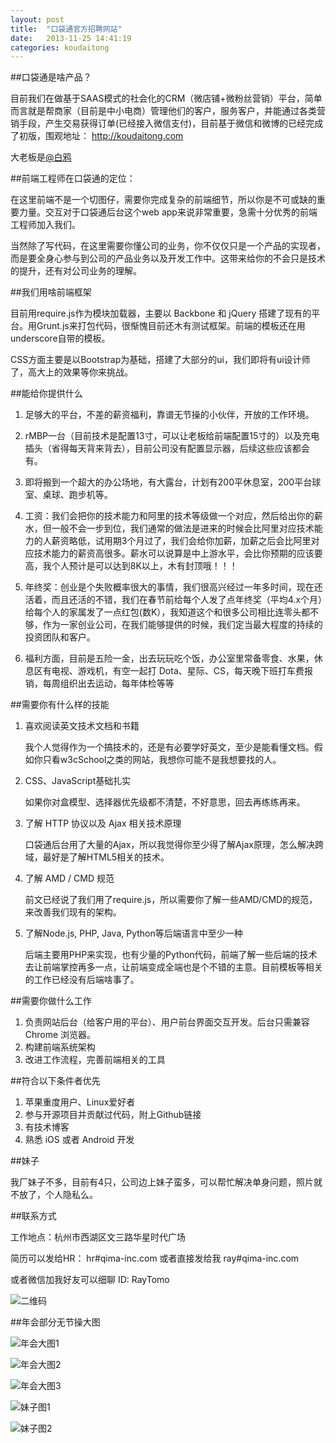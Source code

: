 ```yaml
---
layout: post
title:  "口袋通官方招聘网站"
date:   2013-11-25 14:41:19
categories: koudaitong
---
```

##口袋通是啥产品？

目前我们在做基于SAAS模式的社会化的CRM（微店铺+微粉丝营销）平台，简单而言就是帮商家（目前是中小电商）管理他们的客户，服务客户，并能通过各类营销手段，产生交易获得订单(已经接入微信支付)，目前基于微信和微博的已经完成了初版，围观地址： http://koudaitong.com

大老板是[@白鸦](http://weibo.com/baiya001)

##前端工程师在口袋通的定位：

在这里前端不是一个切图仔，需要你完成复杂的前端细节，所以你是不可或缺的重要力量。交互对于口袋通后台这个web app来说非常重要，急需十分优秀的前端工程师加入我们。

当然除了写代码，在这里需要你懂公司的业务，你不仅仅只是一个产品的实现者，而是要全身心参与到公司的产品业务以及开发工作中。这带来给你的不会只是技术的提升，还有对公司业务的理解。

##我们用啥前端框架

目前用require.js作为模块加载器，主要以 Backbone 和 jQuery 搭建了现有的平台。用Grunt.js来打包代码，很惭愧目前还木有测试框架。前端的模板还在用underscore自带的模板。

CSS方面主要是以Bootstrap为基础，搭建了大部分的ui，我们即将有ui设计师了，高大上的效果等你来挑战。

##能给你提供什么

1. 足够大的平台，不差的薪资福利，靠谱无节操的小伙伴，开放的工作环境。

2. rMBP一台（目前技术是配置13寸，可以让老板给前端配置15寸的）以及充电插头（省得每天背来背去），目前公司没有配置显示器，后续这些应该都会有。

3. 即将搬到一个超大的办公场地，有大露台，计划有200平休息室，200平台球室、桌球、跑步机等。

4. 工资：我们会把你的技术能力和阿里的技术等级做一个对应，然后给出你的薪水，但一般不会一步到位，我们通常的做法是进来的时候会比阿里对应技术能力的人薪资略低，试用期3个月过了，我们会给你加薪，加薪之后会比阿里对应技术能力的薪资高很多。薪水可以说算是中上游水平，会比你预期的应该要高，我个人预计是可以达到8K以上，木有封顶哦！！！

5. 年终奖：创业是个失败概率很大的事情，我们很高兴经过一年多时间，现在还活着，而且还活的不错，我们在春节前给每个人发了点年终奖（平均4.x个月）给每个人的家属发了一点红包(数K），我知道这个和很多公司相比连零头都不够，作为一家创业公司，在我们能够提供的时候，我们定当最大程度的持续的投资团队和客户。

6. 福利方面，目前是五险一金，出去玩玩吃个饭，办公室里常备零食、水果，休息区有电视、游戏机，有空一起打 Dota、星际、CS，每天晚下班打车费报销，每周组织出去运动，每年体检等等

##需要你有什么样的技能

1. 喜欢阅读英文技术文档和书籍

	我个人觉得作为一个搞技术的，还是有必要学好英文，至少是能看懂文档。假如你只看w3cSchool之类的网站，我想你可能不是我想要找的人。

2. CSS、JavaScript基础扎实

	如果你对盒模型、选择器优先级都不清楚，不好意思，回去再练练再来。

3. 了解 HTTP 协议以及 Ajax 相关技术原理

	口袋通后台用了大量的Ajax，所以我觉得你至少得了解Ajax原理，怎么解决跨域，最好是了解HTML5相关的技术。

4. 了解 AMD / CMD 规范

	前文已经说了我们用了require.js，所以需要你了解一些AMD/CMD的规范，来改善我们现有的架构。

5. 了解Node.js, PHP, Java, Python等后端语言中至少一种

	后端主要用PHP来实现，也有少量的Python代码，前端了解一些后端的技术去让前端掌控再多一点，让前端变成全端也是个不错的主意。目前模板等相关的工作已经没有后端啥事了。

##需要你做什么工作

1. 负责网站后台（给客户用的平台）、用户前台界面交互开发。后台只需兼容 Chrome 浏览器。
2. 构建前端系统架构
3. 改进工作流程，完善前端相关的工具

##符合以下条件者优先

1. 苹果重度用户、Linux爱好者
2. 参与开源项目并贡献过代码，附上Github链接
3. 有技术博客
4. 熟悉 iOS 或者 Android 开发

##妹子

我厂妹子不多，目前有4只，公司边上妹子蛮多，可以帮忙解决单身问题，照片就不放了，个人隐私么。

##联系方式

工作地点：杭州市西湖区文三路华星时代广场

简历可以发给HR： hr#qima-inc.com 或者直接发给我 ray#qima-inc.com

或者微信加我好友可以细聊 ID: RayTomo

![二维码](http://ww4.sinaimg.cn/bmiddle/67d13e59jw1ednlonrymrj20by0byt9l.jpg)

##年会部分无节操大图

![年会大图1](http://ww2.sinaimg.cn/mw1024/67d13e59gw1ednmvk6sqgj21kw11udqh.jpg)

![年会大图2](http://ww4.sinaimg.cn/mw1024/67d13e59gw1ednmvla9apj21kw11uqbn.jpg)

![年会大图3](http://ww3.sinaimg.cn/mw1024/67d13e59gw1ednmvmavmpj21kw11uqb5.jpg)

![妹子图1](http://ww2.sinaimg.cn/large/67d13e59gw1ednstnvx5vj20k00qodi3.jpg)

![妹子图2](http://ww3.sinaimg.cn/mw690/4b625dcfgw1edoty8fr85j206o08w3yr.jpg)

